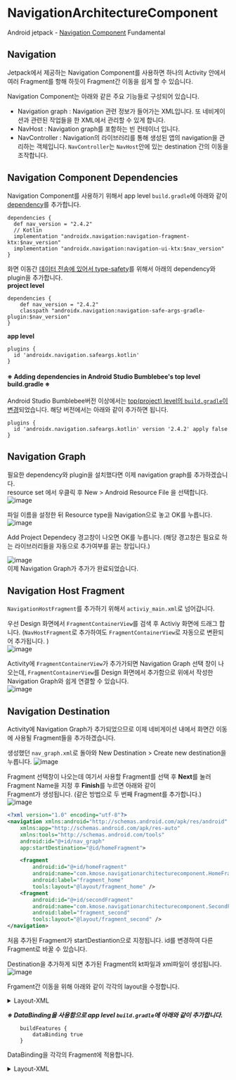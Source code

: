 # NavigationArchitectureComponent
Android jetpack - [Navigation Component](https://developer.android.com/guide/navigation) Fundamental

## Navigation 
Jetpack에서 제공하는 Navigation Component를 사용하면 하나의 Activity 안에서 여러 Fragment를 항해 하듯이 Fragment간 이동을 쉽게 할 수 있습니다. 

Navigation Component는 아래와 같은 주요 기능들로 구성되어 있습니다. 
- Navigation graph : Navigation 관련 정보가 들어가는 XML입니다. 또 네비게이션과 관련된 작업들을 한 XML에서 관리할 수 있게 합니다. 
- NavHost : Navigation graph를 포함하는 빈 컨테이너 입니다. 
- NavController : Navigation의 라이브러리를 통해 생성된 앱의 navigation을 관리하는 객체입니다. `NavController`는 `NavHost`안에 있는 destination 간의 이동을 조작합니다. 

## Navigation Component Dependencies
Navigation Component를 사용하기 위해서 app level `build.gradle`에 아래와 같이 [dependency](https://developer.android.com/guide/navigation/navigation-getting-started#Set-up)를 추가합니다.

```
dependencies {
  def nav_version = "2.4.2"
  // Kotlin
  implementation "androidx.navigation:navigation-fragment-ktx:$nav_version"
  implementation "androidx.navigation:navigation-ui-ktx:$nav_version"
}
```

화면 이동간 [데이터 전송에 있어서 type-safety](https://developer.android.com/guide/navigation/navigation-getting-started#ensure_type-safety_by_using_safe_args)를 위해서 아래의 dependency와 plugin을 추가합니다.<br>
**project level**
```
dependencies {
    def nav_version = "2.4.2"
    classpath "androidx.navigation:navigation-safe-args-gradle-plugin:$nav_version"
}
```
**app level**
```
plugins {
  id 'androidx.navigation.safeargs.kotlin'
}
```

#### ※ Adding dependencies in Android Studio Bumblebee's top level build.gradle ※
Android Studio Bumblebee버전 이상에서는 [top(project) level의 `build.gradle`이 변경](https://developer.android.com/studio/releases/gradle-plugin#settings-gradle)되었습니다. 
해당 버전에서는 아래와 같이 추가하면 됩니다. 
```
plugins {
  id 'androidx.navigation.safeargs.kotlin' version '2.4.2' apply false
}
```

## Navigation Graph 
필요한 dependency와 plugin을 설치했다면 이제 navigation graph를 추가하겠습니다. <br>
resource set 에서 우클릭 후 New > Android Resource File 을 선택합니다. <br>
![image](https://user-images.githubusercontent.com/55622345/165876054-1bbc141d-a2c9-409f-983c-7abee4451679.png)

파일 이름을 설정한 뒤 Resource type을 Navigation으로 놓고 OK를 누릅니다. 
![image](https://user-images.githubusercontent.com/55622345/165876260-02547aa4-0ada-4e82-84e2-a15d3ccf7338.png)

Add Project Dependecy 경고창이 나오면 OK를 누릅니다. (해당 경고창은 필요로 하는 라이브러리들을 자동으로 추가여부를 묻는 창입니다.)

![image](https://user-images.githubusercontent.com/55622345/165876565-330e632c-4bb8-44a3-aae2-e46c29107907.png) <br>
이제 Navigation Graph가 추가가 완료되었습니다. 

## Navigation Host Fragment 
`NavigationHostFragment`를 추가하기 위해서 `activiy_main.xml`로 넘어갑니다. 

우선 Design 화면에서 `FragmentContainerView`를 검색 후 Activiy 화면에 드래그 합니다. (`NavHostFragment`로 추가하여도 `FragmentContainerView`로 자동으로 변환되어 추가됩니다. )<br>
![image](https://user-images.githubusercontent.com/55622345/165877576-b54f1317-24e4-4fb2-98bd-447237c6a41b.png)

Activity에 `FragmentContainerView`가 추가가되면 Navigation Graph 선택 창이 나오는데, 
`FragmentContainerView`를 Design 화면에서 추가함으로 위에서 작성한 Navigation Graph와 쉽게 연결할 수 있습니다. <br>
![image](https://user-images.githubusercontent.com/55622345/165877237-a182dac9-6bb9-40c4-b6cb-57137193ac66.png)

## Navigation Destination
Activity에 Navigation Graph가 추가되었으므로 이제 네비게이션 내에서 화면간 이동에 사용될 Fragment들을 추가하겠습니다. 

생성했던 `nav_graph.xml`로 돌아와 New Destination > Create new destination을 누릅니다. 
![image](https://user-images.githubusercontent.com/55622345/165878114-ebf75943-8866-4d76-baf8-ca45c19dd32f.png)

Fragment 선택창이 나오는데 여기서 사용할 Fragment를 선택 후 **Next**를 눌러 Fragment Name을 지정 후 **Finish**를 누르면 아래와 같이  
Fragment가 생성됩니다. (같은 방법으로 두 번째 Fragment를 추가합니다.) <br>
![image](https://user-images.githubusercontent.com/55622345/165878593-2e987911-0195-40f9-8dd6-12f557ee3167.png)
```xml
<?xml version="1.0" encoding="utf-8"?>
<navigation xmlns:android="http://schemas.android.com/apk/res/android"
    xmlns:app="http://schemas.android.com/apk/res-auto"
    xmlns:tools="http://schemas.android.com/tools"
    android:id="@+id/nav_graph"
    app:startDestination="@id/homeFragment">

    <fragment
        android:id="@+id/homeFragment"
        android:name="com.kmose.navigationarchitecturecomponent.HomeFragment"
        android:label="fragment_home"
        tools:layout="@layout/fragment_home" />
    <fragment
        android:id="@+id/secondFragment"
        android:name="com.kmose.navigationarchitecturecomponent.SecondFragment"
        android:label="fragment_second"
        tools:layout="@layout/fragment_second" />
</navigation>
```
처음 추가된 Fragment가 startDestiantion으로 지정됩니다. id를 변경하여 다른 Fragment로 바꿀 수 있습니다.

Destination을 추가하게 되면 추가된 Fragment의 kt파일과 xml파일이 생성됩니다. <br>
![image](https://user-images.githubusercontent.com/55622345/165878933-b59b592f-3f20-4614-9680-9a672d605610.png)

Frgament간 이동을 위해 아래와 같이 각각의 layout을 수정합니다. 

<details>
<summary>Layout-XML</summary>

*fragment_home*
```
<?xml version="1.0" encoding="utf-8"?>
<layout xmlns:android="http://schemas.android.com/apk/res/android"
    xmlns:app="http://schemas.android.com/apk/res-auto"
    xmlns:tools="http://schemas.android.com/tools">
    <androidx.constraintlayout.widget.ConstraintLayout
        android:id="@+id/frameLayout"
        android:layout_width="match_parent"
        android:layout_height="match_parent"
        tools:context=".HomeFragment">


        <EditText
            android:id="@+id/etName"
            android:layout_width="wrap_content"
            android:layout_height="wrap_content"
            android:layout_marginTop="10dp"
            android:layout_marginStart="16dp"
            android:ems="10"
            android:inputType="textPersonName"
            android:textSize="30sp"
            app:layout_constraintEnd_toEndOf="parent"
            app:layout_constraintStart_toStartOf="parent"
            app:layout_constraintTop_toTopOf="parent"
            app:layout_constraintBottom_toBottomOf="parent"
            app:layout_constraintVertical_bias="0.081"
            />
        <Button
            android:id="@+id/btn_submit"
            android:layout_width="wrap_content"
            android:layout_height="wrap_content"
            app:layout_constraintVertical_bias="0.273"
            android:text="SUBMIT"
            android:textSize="30sp"
            android:backgroundTint="@color/teal_700"
            app:layout_constraintBottom_toBottomOf="parent"
            app:layout_constraintLeft_toLeftOf="parent"
            app:layout_constraintRight_toRightOf="parent"
            app:layout_constraintTop_toTopOf="parent"/>
    </androidx.constraintlayout.widget.ConstraintLayout>
</layout>
```
  

*fragment_second*
```
<?xml version="1.0" encoding="utf-8"?>
<layout xmlns:app="http://schemas.android.com/apk/res-auto"
    xmlns:android="http://schemas.android.com/apk/res/android"
    xmlns:tools="http://schemas.android.com/tools">
    <androidx.constraintlayout.widget.ConstraintLayout
        android:layout_width="match_parent"
        android:layout_height="match_parent"
        tools:context=".SecondFragment">
        <TextView
            android:id="@+id/tvName"
            android:layout_width="wrap_content"
            android:layout_height="wrap_content"
            android:text="test"
            android:textSize="30sp"
            app:layout_constraintLeft_toLeftOf="parent"
            app:layout_constraintRight_toRightOf="parent"
            app:layout_constraintBottom_toBottomOf="parent"
            app:layout_constraintTop_toTopOf="parent"
            android:layout_marginTop="180dp"
            app:layout_constraintVertical_bias="0"
            />
    </androidx.constraintlayout.widget.ConstraintLayout>
</layout>
```
</details>

***※ DataBinding을 사용함으로 app level `build.gradle`에 아래와 같이 추가합니다.***
```
    buildFeatures {
        dataBinding true
    }
```

DataBinding을 각각의 Fragment에 적용합니다. 
<details>
<summary>Layout-XML</summary>

*HomeFragment*
```class HomeFragment : Fragment() {
    ……
    private lateinit var binding: FragmentHomeBinding
    override fun onCreate(savedInstanceState: Bundle?) {
        super.onCreate(savedInstanceState)
        arguments?.let {
            param1 = it.getString(ARG_PARAM1)
            param2 = it.getString(ARG_PARAM2)
        }
    }

    override fun onCreateView(
        inflater: LayoutInflater, container: ViewGroup?,
        savedInstanceState: Bundle?
    ): View? {
        // Inflate the layout for this fragment
        binding = DataBindingUtil.inflate(inflater, R.layout.fragment_home, container, false)
        return binding.root
    }
    ……
```
  

*SecondFragment*
```
class SecondFragment : Fragment() {
    ……
    override fun onCreate(savedInstanceState: Bundle?) {
        super.onCreate(savedInstanceState)
        arguments?.let {
            param1 = it.getString(ARG_PARAM1)
            param2 = it.getString(ARG_PARAM2)
        }
    }

    override fun onCreateView(
        inflater: LayoutInflater, container: ViewGroup?,
        savedInstanceState: Bundle?
    ): View? {
        // Inflate the layout for this fragment
        binding = DataBindingUtil.inflate(inflater, R.layout.fragment_second, container, false)
        return binding.root
    }
    ……
```
</details>


